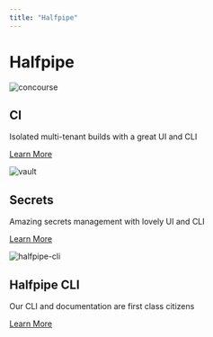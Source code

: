 ```yaml
---
title: "Halfpipe"
---
```


<h1>Halfpipe</h1>

<div id="home-features">
  <div class="feature-item">
      <div class="feature-item-teaser">
        <img src="/images/logos/concourse_white.svg" alt="concourse">
      </div>
    <div class="feature-item-body">
        <h2 class="feature-item-title">CI</h2>
        <div class="feature-item-excerpt">
          <p>Isolated multi-tenant builds with a great UI and CLI</p>
        </div>
        <p><a href="/concourse/" class="btn btn--primary">Learn More</a></p>
    </div>
  </div>
  <div class="feature-item">
      <div class="feature-item-teaser">
        <img src="/images/logos/1506457082-blog-vault-list.svg" alt="vault">
      </div>
    <div class="feature-item-body">
        <h2 class="feature-item-title">Secrets</h2>
        <div class="feature-item-excerpt">
          <p>Amazing secrets management with lovely UI and CLI</p>
        </div>
        <p><a href="/vault/" class="btn btn--primary">Learn More</a></p>
    </div>
  </div>
  <div class="feature-item">
      <div class="feature-item-teaser">
        <img src="/images/logos/halfpipe-new.svg" alt="halfpipe-cli">
      </div>
    <div class="feature-item-body">
        <h2 class="feature-item-title">Halfpipe CLI</h2>
        <div class="feature-item-excerpt">
          <p>Our CLI and documentation are first class citizens</p>
        </div>
        <p><a href="/halfpipe-cli//" class="btn btn--primary">Learn More</a></p>
    </div>
  </div>
</div>

